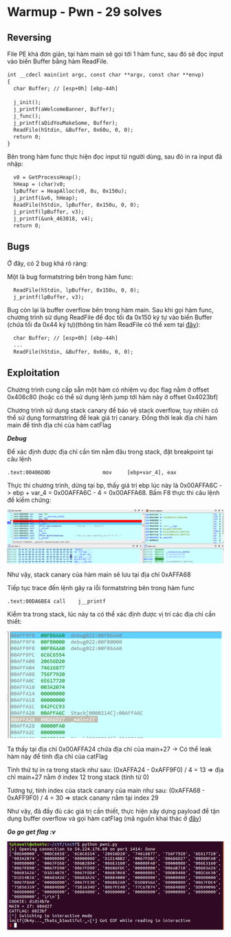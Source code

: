 # Warmup - Pwn - 29 solves

## Reversing

File PE khá đơn giản, tại hàm main sẽ gọi tới 1 hàm func, sau đó sẽ đọc input vào biến Buffer bằng hàm ReadFile.

```
int __cdecl main(int argc, const char **argv, const char **envp)
{
  char Buffer; // [esp+0h] [ebp-44h]

  j_init();
  j_printf(aWelcomeBanner, Buffer);
  j_func();
  j_printf(aDidYouMakeSome, Buffer);
  ReadFile(hStdin, &Buffer, 0x60u, 0, 0);
  return 0;
}
```

Bên trong hàm func thực hiện đọc input từ người dùng, sau đó in ra input đã nhập:

```
  v0 = GetProcessHeap();
  hHeap = (char)v0;
  lpBuffer = HeapAlloc(v0, 8u, 0x150u);
  j_printf(&v6, hHeap);
  ReadFile(hStdin, lpBuffer, 0x150u, 0, 0);
  j_printf(lpBuffer, v3);
  j_printf(&unk_463018, v4);
  return 0;
```

## Bugs

Ở đây, có 2 bug khá rõ ràng:

Một là bug formatstring bên trong hàm func:

```
  ReadFile(hStdin, lpBuffer, 0x150u, 0, 0);
  j_printf(lpBuffer, v3);
```

Bug còn lại là buffer overflow bên trong hàm main. Sau khi gọi hàm func, chương trình sử dụng ReadFile để đọc tối đa 0x150 ký tự vào biến Buffer (chứa tối đa 0x44 ký tự)(thông tin hàm ReadFile có thể xem tại [đây](https://docs.microsoft.com/en-us/windows/win32/api/fileapi/nf-fileapi-readfile)):

```
  char Buffer; // [esp+0h] [ebp-44h]
  ...
  ReadFile(hStdin, &Buffer, 0x60u, 0, 0);
```

## Exploitation

Chương trình cung cấp sẵn một hàm có nhiệm vụ đọc flag nằm ở offset 0x406c80 (hoặc có thể sử dụng lệnh jump tới hàm này ở offset 0x4023bf)

Chương trình sử dụng stack canary để bảo vệ stack overflow, tuy nhiên có thể sử dụng formatstring để leak giá trị canary. Đồng thời leak địa chỉ hàm main để tính địa chỉ của hàm catFlag

***Debug***

Để xác định được địa chỉ cần tìm nằm đâu trong stack, đặt breakpoint tại câu lệnh
```
.text:00406D0D                 mov     [ebp+var_4], eax
```
Thực thi chương trình, dừng tại bp, thấy giá trị ebp lúc này là 0x00AFFA6C -> ebp + var_4 = 0x00AFFA6C - 4 = 0x00AFFA68. Bấm F8 thực thi câu lệnh để kiểm chứng:

![](https://github.com/tykawaii/CTF/blob/master/Writeups/InCTF%202019/images/Capture.PNG)

Như vậy, stack canary của hàm main sẽ lưu tại địa chỉ 0xAFFA68

Tiếp tục trace đến lệnh gây ra lỗi formatstring bên trong hàm func
```
.text:00DA6BE4 call    j__printf
```

Kiểm tra trong stack, lúc này ta có thể xác định được vị trí các địa chỉ cần thiết:

![](https://github.com/tykawaii/CTF/blob/master/Writeups/InCTF%202019/images/stack0.PNG)

Ta thấy tại địa chỉ 0x00AFFA24 chứa địa chỉ của main+27 -> Có thể leak hàm này để tính địa chỉ của catFlag

Tính thứ tự in ra trong stack như sau: (0xAFFA24 - 0xAFF9F0) / 4 = 13 => địa chỉ main+27 nằm ở index 12 trong stack (tính từ 0)

Tương tự, tính index của stack canary của main như sau: (0xAFFA68 - 0xAFF9F0) / 4 = 30 => stack canany nằm tại index 29

Như vậy, đã đầy đủ các giá trị cần thiết, thực hiện xây dựng payload để tận dụng buffer overflow và gọi hàm catFlag (mã nguồn khai thác ở [đây](https://github.com/tykawaii/CTF/blob/master/Writeups/InCTF%202019/pwn1.py))

***Go go get flag :v***

![](https://github.com/tykawaii/CTF/blob/master/Writeups/InCTF%202019/images/Capture1.PNG)




